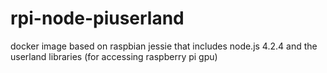 # rpi-node-piuserland
docker image based on raspbian jessie that includes node.js 4.2.4 and the userland libraries (for accessing raspberry pi gpu)
